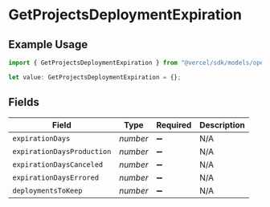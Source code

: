 # GetProjectsDeploymentExpiration

## Example Usage

```typescript
import { GetProjectsDeploymentExpiration } from "@vercel/sdk/models/operations";

let value: GetProjectsDeploymentExpiration = {};
```

## Fields

| Field                      | Type                       | Required                   | Description                |
| -------------------------- | -------------------------- | -------------------------- | -------------------------- |
| `expirationDays`           | *number*                   | :heavy_minus_sign:         | N/A                        |
| `expirationDaysProduction` | *number*                   | :heavy_minus_sign:         | N/A                        |
| `expirationDaysCanceled`   | *number*                   | :heavy_minus_sign:         | N/A                        |
| `expirationDaysErrored`    | *number*                   | :heavy_minus_sign:         | N/A                        |
| `deploymentsToKeep`        | *number*                   | :heavy_minus_sign:         | N/A                        |